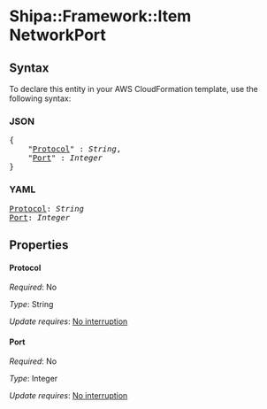 # Shipa::Framework::Item NetworkPort

## Syntax

To declare this entity in your AWS CloudFormation template, use the following syntax:

### JSON

<pre>
{
    "<a href="#protocol" title="Protocol">Protocol</a>" : <i>String</i>,
    "<a href="#port" title="Port">Port</a>" : <i>Integer</i>
}
</pre>

### YAML

<pre>
<a href="#protocol" title="Protocol">Protocol</a>: <i>String</i>
<a href="#port" title="Port">Port</a>: <i>Integer</i>
</pre>

## Properties

#### Protocol

_Required_: No

_Type_: String

_Update requires_: [No interruption](https://docs.aws.amazon.com/AWSCloudFormation/latest/UserGuide/using-cfn-updating-stacks-update-behaviors.html#update-no-interrupt)

#### Port

_Required_: No

_Type_: Integer

_Update requires_: [No interruption](https://docs.aws.amazon.com/AWSCloudFormation/latest/UserGuide/using-cfn-updating-stacks-update-behaviors.html#update-no-interrupt)

